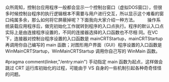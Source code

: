 众所周知，控制台应用程序一般都会显示一个控制台窗口（虚拟DOS窗口），但很多时候控制台程序的执行逻辑根本不需要与用户进行交互，所以显示这个难看的窗口纯属多余，那么如何将它屏蔽掉呢？下面我向大家介绍一种方法。
　　操作系统装载应用程序后，做完初始化工作就转到程序的入口点执行。程序的默认入口点实际上是由连接程序设置的，不同的连接器选择的入口函数也不尽相 同。在VC下，连接器对控制台程序设置的入口函数是 mainCRTStartup，mainCRTStartup 再调用你自己编写的 main 函数；对图形用户界面（GUI）程序设置的入口函数是 WinMainCRTStartup，WinMainCRTStartup 调用你自己写的 WinMain 函数。

#pragma comment(linker,"/entry:main") 
手动指定 main 函数为起点，这样做会跳过 CRT 运行库初始化的过程，可能由于 VS 自身的一些机制引起各种奇奇怪怪的问题。
